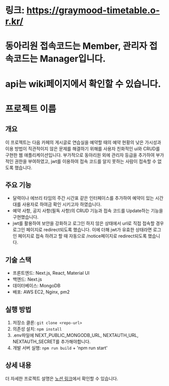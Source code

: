 # 링크: https://graymood-timetable.o-r.kr/
# 동아리원 접속코드는 Member, 관리자 접속코드는 Manager입니다.
# api는 wiki페이지에서 확인할 수 있습니다.

# 프로젝트 이름

## 개요
이 프로젝트는 다음 카페의 게시글로 연습실을 예약할 때의 예약 현황의 낮은 가시성과 이용 방법이 직관적이지 않은 문제를 해결하기 위해를 사용자 친화적인 ui와 CRUD를 구현한 웹 애플리케이션입니다. 부가적으로 동아리원 외에 관리자 등급을 추가하여 부가적인 권한을 부여하였고, jwt를 이용하여 접속 코드를 알지 못하는 사람이 접속할 수 없도록 했습니다. 

## 주요 기능
- 달력이나 에브리 타임의 주간 시간표 같은 인터페이스를 추가하여 예약이 있는 시간대를 사용자로 하여금 확인 시키고자 하였습니다.
- 예약 사항, 공지 사항(필독 사항)의 CRUD 기능과 접속 코드를 Update하는 기능을 구현했습니다.
- jwt를 활용하여 보안을 강화하고 로그인 하지 않은 상태에서 url로 직접 접속할 경우 로그인 페이지로 redirect되도록 했습니다. 이에 더해 jwt가 유효한 상태라면 로그인 페이지로 접속 하려고 할 때 자동으로 /notice페이지로 redirect되도록 했습니다.

## 기술 스택
- 프론트엔드: Next.js, React, Material UI
- 백엔드: Next.js
- 데이터베이스: MongoDB
- 배포: AWS EC2, Nginx, pm2

## 실행 방법
1. 저장소 클론: `git clone <repo-url>`
2. 의존성 설치: `npm install`
3. .env파일에 NEXT_PUBLIC_MONGODB_URL, NEXTAUTH_URL, NEXTAUTH_SECRET를 추가해야합니다.
4. 개발 서버 실행: `npm run build` + 'npm run start'


## 상세 내용
더 자세한 프로젝트 설명은 [노션 링크](https://www.notion.so/155e84ee7a7480f9aa97ca8be63d0b3b#a85efe6d58a6487f9a8f4fa4445c15e4)에서 확인할 수 있습니다.
